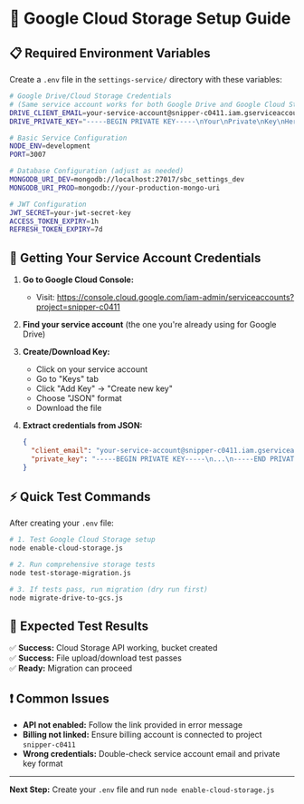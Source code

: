 # 🚀 Google Cloud Storage Setup Guide

## 📋 Required Environment Variables

Create a `.env` file in the `settings-service/` directory with these variables:

```bash
# Google Drive/Cloud Storage Credentials
# (Same service account works for both Google Drive and Google Cloud Storage)
DRIVE_CLIENT_EMAIL=your-service-account@snipper-c0411.iam.gserviceaccount.com
DRIVE_PRIVATE_KEY="-----BEGIN PRIVATE KEY-----\nYour\nPrivate\nKey\nHere\n-----END PRIVATE KEY-----\n"

# Basic Service Configuration
NODE_ENV=development
PORT=3007

# Database Configuration (adjust as needed)
MONGODB_URI_DEV=mongodb://localhost:27017/sbc_settings_dev
MONGODB_URI_PROD=mongodb://your-production-mongo-uri

# JWT Configuration
JWT_SECRET=your-jwt-secret-key
ACCESS_TOKEN_EXPIRY=1h
REFRESH_TOKEN_EXPIRY=7d
```

## 🔑 Getting Your Service Account Credentials

1. **Go to Google Cloud Console:**
   - Visit: https://console.cloud.google.com/iam-admin/serviceaccounts?project=snipper-c0411

2. **Find your service account** (the one you're already using for Google Drive)

3. **Create/Download Key:**
   - Click on your service account
   - Go to "Keys" tab
   - Click "Add Key" → "Create new key" 
   - Choose "JSON" format
   - Download the file

4. **Extract credentials from JSON:**
   ```json
   {
     "client_email": "your-service-account@snipper-c0411.iam.gserviceaccount.com",
     "private_key": "-----BEGIN PRIVATE KEY-----\n...\n-----END PRIVATE KEY-----\n"
   }
   ```

## ⚡ Quick Test Commands

After creating your `.env` file:

```bash
# 1. Test Google Cloud Storage setup
node enable-cloud-storage.js

# 2. Run comprehensive storage tests
node test-storage-migration.js

# 3. If tests pass, run migration (dry run first)
node migrate-drive-to-gcs.js
```

## 🎯 Expected Test Results

✅ **Success:** Cloud Storage API working, bucket created  
✅ **Success:** File upload/download test passes  
✅ **Ready:** Migration can proceed  

## ❗ Common Issues

- **API not enabled:** Follow the link provided in error message
- **Billing not linked:** Ensure billing account is connected to project `snipper-c0411`
- **Wrong credentials:** Double-check service account email and private key format

---

**Next Step:** Create your `.env` file and run `node enable-cloud-storage.js` 
